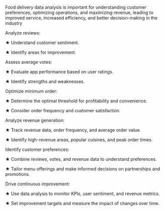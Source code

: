 Food delivery data analysis is important for understanding customer preferences, optimizing operations, and maximizing revenue, leading to improved service, increased efficiency, and better decision-making in the industry



Analyze reviews:

 ★ Understand customer sentiment.

 ★ Identify areas for improvement.

Assess average votes:

 ★ Evaluate app performance based on user ratings.

 ★ Identify strengths and weaknesses.

Optimize minimum order:

 ★ Determine the optimal threshold for profitability and convenience.

 ★ Consider order frequency and customer satisfaction.

Analyze revenue generation:

 ★ Track revenue data, order frequency, and average order value.

 ★ Identify high-revenue areas, popular cuisines, and peak order times.

Identify customer preferences:

 ★ Combine reviews, votes, and revenue data to understand preferences.

 ★ Tailor menu offerings and make informed decisions on partnerships and promotions.

Drive continuous improvement:

 ★ Use data analysis to monitor KPIs, user sentiment, and revenue metrics.

 ★ Set improvement targets and measure the impact of changes over time.
